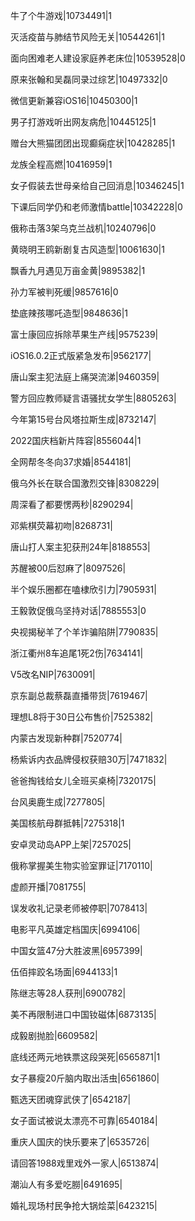 牛了个牛游戏|10734491|1

灭活疫苗与肺结节风险无关|10544261|1

面向困难老人建设家庭养老床位|10539528|0

原来张翰和吴磊同录过综艺|10497332|0

微信更新兼容iOS16|10450300|1

男子打游戏听出网友病危|10445125|1

赠台大熊猫团团出现癫痫症状|10428285|1

龙族全程高燃|10416959|1

女子假装去世母亲给自己回消息|10346245|1

下课后同学仍和老师激情battle|10342228|0

俄称击落3架乌克兰战机|10240796|0

黄晓明王鸥新剧复古风造型|10061630|1

飘香九月遇见万亩金黄|9895382|1

孙力军被判死缓|9857616|0

垫底辣孩哪吒造型|9848636|1

富士康回应拆除苹果生产线|9575239|

iOS16.0.2正式版紧急发布|9562177|

唐山案主犯法庭上痛哭流涕|9460359|

警方回应教师疑言语骚扰女学生|8805263|

今年第15号台风塔拉斯生成|8732147|

2022国庆档新片阵容|8556044|1

全网帮冬冬向37求婚|8544181|

俄乌外长在联合国激烈交锋|8308229|

周深看了都要愣两秒|8290294|

邓紫棋荧幕初吻|8268731|

唐山打人案主犯获刑24年|8188553|

苏醒被00后怼麻了|8097526|

半个娱乐圈都在嗑棣欣引力|7905931|

王毅敦促俄乌坚持对话|7885553|0

央视揭秘羊了个羊诈骗陷阱|7790835|

浙江衢州8车追尾1死2伤|7634141|

V5改名NIP|7630091|

京东副总裁蔡磊直播带货|7619467|

理想L8将于30日公布售价|7525382|

内蒙古发现新种群|7520774|

杨紫诉内衣品牌侵权获赔30万|7471832|

爸爸掏钱给女儿全班买桌椅|7320175|

台风奥鹿生成|7277805|

美国核航母群抵韩|7275318|1

安卓灵动岛APP上架|7257025|

俄称掌握美生物实验室罪证|7170110|

虚颜开播|7081755|

误发收礼记录老师被停职|7078413|

电影平凡英雄定档国庆|6994106|

中国女篮47分大胜波黑|6957399|

伍佰摔跤名场面|6944133|1

陈继志等28人获刑|6900782|

美不再限制进口中国钕磁体|6873135|

成毅剧抛脸|6609582|

底线还两元地铁票这段哭死|6565871|1

女子暴瘦20斤脑内取出活虫|6561860|

甄选天团魂穿武侠了|6542187|

女子面试被说太漂亮不可靠|6540184|

重庆人国庆的快乐要来了|6535726|

请回答1988戏里戏外一家人|6513874|

潮汕人有多爱吃朥|6491695|

婚礼现场村民争抢大锅烩菜|6423215|

